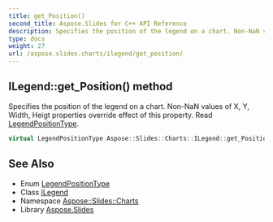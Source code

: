 ```yaml
---
title: get_Position()
second_title: Aspose.Slides for C++ API Reference
description: Specifies the position of the legend on a chart. Non-NaN values of X, Y, Width, Heigt properties override effect of this property. Read LegendPositionType.
type: docs
weight: 27
url: /aspose.slides.charts/ilegend/get_position/
---
```

## ILegend::get_Position() method


Specifies the position of the legend on a chart. Non-NaN values of X, Y, Width, Heigt properties override effect of this property. Read [LegendPositionType](../../legendpositiontype/).

```cpp
virtual LegendPositionType Aspose::Slides::Charts::ILegend::get_Position()=0
```

## See Also

* Enum [LegendPositionType](../../legendpositiontype/)
* Class [ILegend](../)
* Namespace [Aspose::Slides::Charts](../../)
* Library [Aspose.Slides](../../../)